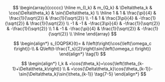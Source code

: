$$
\begin{array}{ccccc}
\hline
m_{I_k} & m_{Q_k} & \Delta\theta_k & \cos{\Delta\theta_k} & \sin{\Delta\theta_k} \\
\hline
1 & 1 & \frac{\pi}{4} & \frac{1}{\sqrt{2}} & \frac{1}{\sqrt{2}} \\
-1 & 1 & \frac{3\pi}{4} & -\frac{1}{\sqrt{2}} & \frac{1}{\sqrt{2}} \\
-1 & -1 & -\frac{3\pi}{4} & -\frac{1}{\sqrt{2}} & -\frac{1}{\sqrt{2}} \\
1 & -1 & -\frac{\pi}{4} & \frac{1}{\sqrt{2}} & -\frac{1}{\sqrt{2}} \\
\hline
\end{array}
$$

$$
\begin{align*}
s_{OQPSK}(t)= & I\left(t\right)\cos{\left(\omega_c t\right)}-\\
 & Q\left(t-\frac{T_s}{2}\right)\sin{\left(\omega_c t\right)}
\end{align*}
\tag{1}
$$

$$
\begin{align*}
I_k & =\cos{\theta_k}=\cos{\left(\theta_{k-1}+\Delta\theta_k\right)} \\
 & =\cos{\Delta\theta_k}\cos{\theta_{k-1}}-
\sin{\Delta\theta_k}\sin{\theta_{k-1}}
\tag{7-5}
\end{align*}
$$
